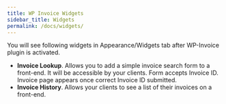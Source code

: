 ```yaml
---
title: WP Invoice Widgets
sidebar_title: Widgets
permalink: /docs/widgets/
---
```


You will see following widgets in Appearance/Widgets tab after WP-Invoice plugin is activated.

*   **Invoice Lookup**. Allows you to add a simple invoice search form to a front-end. It will be accessible by your clients. Form accepts Invoice ID. Invoice page appears once correct Invoice ID submitted.
*   **Invoice History**. Allows your clients to see a list of their invoices on a front-end.

